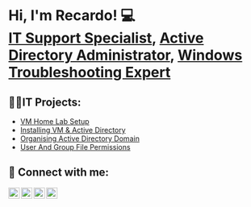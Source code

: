 <h1>Hi, I'm Recardo! 💻 <br/><a href="https://github.com/joshmadakor1">IT Support Specialist</a>, <a href="https://www.linkedin.com/in/joshmadakor/">Active Directory Administrator</a>, <a href="https://www.youtube.com/c/joshmadakor">Windows Troubleshooting Expert</a></h1>

<h2>👨‍💻IT Projects:</h2>

- [VM Home Lab Setup](https://github.com/RecardoIT/Installing-Active-Directory)
- [Installing VM & Active Directory](https://github.com/RecardoIT/Installing-Active-Directory)
- [Organising Active Directory Domain](https://github.com/RecardoIT/Organising-Active-Directory)
- [User And Group File Permissions](https://github.com/RecardoIT/File-And-User-Permissions)

<h2> 🤳 Connect with me:</h2>

[<img align="left" alt="JoshMadakor | YouTube" width="22px" src="https://cdn.jsdelivr.net/npm/simple-icons@v3/icons/youtube.svg" />][youtube]
[<img align="left" alt="JoshMadakor | Twitter" width="22px" src="https://cdn.jsdelivr.net/npm/simple-icons@v3/icons/twitter.svg" />][twitter]
[<img align="left" alt="JoshMadakor | LinkedIn" width="22px" src="https://cdn.jsdelivr.net/npm/simple-icons@v3/icons/linkedin.svg" />][linkedin]
[<img align="left" alt="JoshMadakor | Instagram" width="22px" src="https://cdn.jsdelivr.net/npm/simple-icons@v3/icons/instagram.svg" />][instagram]

[twitter]: https://x.com/RechoTech492
[youtube]: https://www.youtube.com/@RecoTech-n6l
[instagram]: https://www.instagram.com/recardo_carlin
[linkedin]: https://www.linkedin.com/in/recardo-carlin-4073b5335
